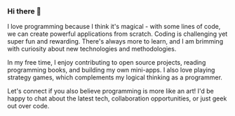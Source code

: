 ### Hi there 👋

<!--
**firma2021/firma2021** is a ✨ _special_ ✨ repository because its `README.md` (this file) appears on your GitHub profile.

Here are some ideas to get you started:

- 🔭 I’m currently working on ...
- 🌱 I’m currently learning ...
- 👯 I’m looking to collaborate on ...
- 🤔 I’m looking for help with ...
- 💬 Ask me about ...
- 📫 How to reach me: ...
- 😄 Pronouns: ...
- ⚡ Fun fact: ...
-->
I love programming because I think it's magical - with some lines of code, we can create powerful applications from scratch. Coding is challenging yet super fun and rewarding. There's always more to learn, and I am brimming with curiosity about new technologies and methodologies.

In my free time, I enjoy contributing to open source projects, reading programming books, and building my own mini-apps. I also love playing strategy games, which complements my logical thinking as a programmer.

Let's connect if you also believe programming is more like an art! I'd be happy to chat about the latest tech, collaboration opportunities, or just geek out over code.
